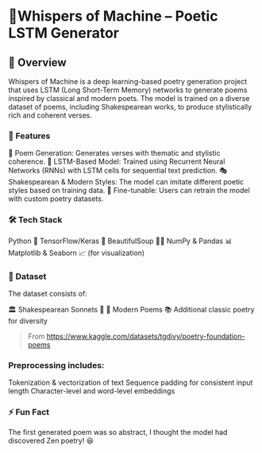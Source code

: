 # 🌿Whispers of Machine – Poetic LSTM Generator
## 📝 Overview
Whispers of Machine is a deep learning-based poetry generation project that uses LSTM (Long Short-Term Memory) networks to generate poems inspired by classical and modern poets. The model is trained on a diverse dataset of poems, including Shakespearean works, to produce stylistically rich and coherent verses.

### 🎯 Features
📖 Poem Generation: Generates verses with thematic and stylistic coherence.
🤖 LSTM-Based Model: Trained using Recurrent Neural Networks (RNNs) with LSTM cells for sequential text prediction.
🎭 Shakespearean & Modern Styles: The model can imitate different poetic styles based on training data.
🔄 Fine-tunable: Users can retrain the model with custom poetry datasets.

### 🛠️ Tech Stack
Python 🐍
TensorFlow/Keras 🔬
BeautifulSoup 🧑‍💻 
NumPy & Pandas 📊
Matplotlib & Seaborn 📈 (for visualization)

### 📂 Dataset
The dataset consists of:

🏛️ Shakespearean Sonnets 📜
📝 Modern Poems
📚 Additional classic poetry for diversity

>From https://www.kaggle.com/datasets/tgdivy/poetry-foundation-poems 

### Preprocessing includes:

Tokenization & vectorization of text
Sequence padding for consistent input length
Character-level and word-level embeddings

### ⚡ Fun Fact
The first generated poem was so abstract, I thought the model had discovered Zen poetry! 😆
